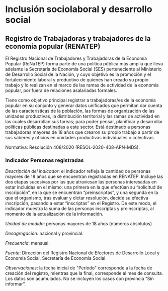 # Inclusión sociolaboral y desarrollo social
## Registro de Trabajadoras y trabajadores de la economía popular (RENATEP) 

El Registro Nacional de Trabajadores y Trabajadoras de la Economía Popular (ReNaTEP) forma parte de una política pública más amplia que lleva adelante la Secretaría de Economía Social (SES) perteneciente al Ministerio de Desarrollo Social de la Nación, y cuyo objetivo es la promoción y el fortalecimiento laboral y productivo de quienes han creado su propio trabajo y lo realizan en el marco de las ramas de actividad de la economía popular, por fuera de relaciones asalariadas formales.

Tiene como objetivo principal registrar a trabajadoras/es de la economía popular en su conjunto y generar datos unificados que permitan dar cuenta de las características de la población, las formas de organización de las unidades productivas, la distribución territorial y las ramas de actividad en las cuales desarrollan sus tareas; para poder pensar, planificar y desarrollar políticas públicas destinadas a este sector. Está destinado a personas trabajadoras mayores de 18 años que crearon su propio trabajo a partir de sus saberes y oficios en unidades productivas individuales o colectivas. 

Normativa: Resolución 408/2020 (RESOL-2020-408-APN-MDS).

### Indicador Personas registradas

*Descripción del indicador*: el indicador refleja la cantidad de personas mayores de 18 años que se encuentran registradas en RENATEP. Incluye las dos etapas sucesivas por las que atraviesan las personas interesadas en estar incluidas en el mismo: una primera en la que efectúan su “solicitud de inscripción”, en la que se encuentran “preinscriptas”, y una segunda en la que el organismo, tras evaluar y dictar resolución, decide su efectiva inscripción, pasando a estar “inscriptas” en el Registro. De este modo, el indicador muestra la suma de las personas inscriptas y preinscriptas, al momento de la actualización de la información. 

*Unidad de medida*: personas  mayores de 18 años (números absolutos)

*Desagregación*: nacional y provincial.

*Frecuencia*: mensual.

*Fuente*: Dirección del Registro Nacional de Efectores de Desarrollo Local y Economía Social, Secretaría de Economía Social.

*Observaciones*: la fecha inicial de "Período" corresponde a la fecha de creación del registro, mientras que la final, corresponde al mes de consulta. Los datos son acumulados. No se incluyen los casos con provincia “Sin informar”.
